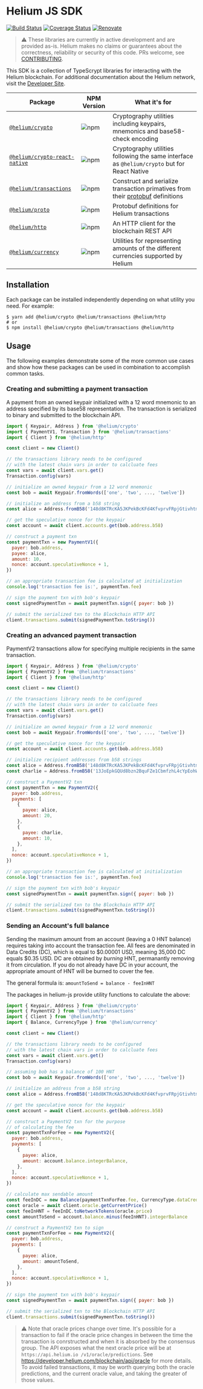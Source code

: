# Helium JS SDK

[![Build Status](https://travis-ci.com/helium/helium-js.svg?branch=master)](https://travis-ci.com/helium/helium-js)
[![Coverage Status](https://coveralls.io/repos/github/helium/helium-js/badge.svg?branch=master)](https://coveralls.io/github/helium/helium-js?branch=master)
[![Renovate](https://img.shields.io/badge/renovate-enabled-brightgreen.svg)](https://renovatebot.com)

> :warning: These libraries are currently in active development and are provided as-is. Helium makes no claims or guarantees about the correctness, reliability or security of this code. PRs welcome, see [CONTRIBUTING](https://github.com/heilum/helium-js/blob/master/CONTRIBUTING.md).


This SDK is a collection of TypeScrypt libraries for interacting with the Helium blockchain. For additional documentation about the Helium network, visit the [Developer Site](https://developer.helium.com).


| Package | NPM Version | What it's for |
|-------------------------------------------------------------------------------------------------|-----------------------------------------------------------|----------------------------------------------------------------------------------------------------------------------------------|
| [`@helium/crypto`](https://github.com/helium/helium-js/tree/master/packages/crypto) | ![npm](https://img.shields.io/npm/v/@helium/crypto) | Cryptography utilities including keypairs, mnemonics and base58-check encoding |
| [`@helium/crypto-react-native`](https://github.com/helium/helium-js/tree/master/packages/crypto-react-native) | ![npm](https://img.shields.io/npm/v/@helium/crypto-react-native) | Cryptography utilities following the same interface as `@helium/crypto` but for React Native |
| [`@helium/transactions`](https://github.com/helium/helium-js/tree/master/packages/transactions) | ![npm](https://img.shields.io/npm/v/@helium/transactions) | Construct and serialize transaction primatives from their [protobuf](https://developers.google.com/protocol-buffers) definitions |
| [`@helium/proto`](https://github.com/helium/proto) | ![npm](https://img.shields.io/npm/v/@helium/proto) | Protobuf definitions for Helium transactions |
| [`@helium/http`](https://github.com/helium/helium-js/tree/master/packages/http) | ![npm](https://img.shields.io/npm/v/@helium/http) | An HTTP client for the blockchain REST API |
| [`@helium/currency`](https://github.com/helium/helium-js/tree/master/packages/currency) | ![npm](https://img.shields.io/npm/v/@helium/currency) | Utilities for representing amounts of the different currencies supported by Helium |


## Installation
Each package can be installed independently depending on what utility you need. For example:

```shell
$ yarn add @helium/crypto @helium/transactions @helium/http
# or
$ npm install @helium/crypto @helium/transactions @helium/http
```

## Usage
The following examples demonstrate some of the more common use cases and show how these packages can be used in combination to accomplish common tasks.

### Creating and submitting a payment transaction
A payment from an owned keypair initialized with a 12 word mnemonic to an address specified by its base58 representation. The transaction is serialized to binary and submitted to the blockchain API.
```js
import { Keypair, Address } from '@helium/crypto'
import { PaymentV1, Transaction } from '@helium/transactions'
import { Client } from '@helium/http'

const client = new Client()

// the transactions library needs to be configured
// with the latest chain vars in order to calcluate fees
const vars = await client.vars.get()
Transaction.config(vars)

// initialize an owned keypair from a 12 word mnemonic
const bob = await Keypair.fromWords(['one', 'two', ..., 'twelve'])

// initialize an address from a b58 string
const alice = Address.fromB58('148d8KTRcKA5JKPekBcKFd4KfvprvFRpjGtivhtmRmnZ8MFYnP3')

// get the speculative nonce for the keypair
const account = await client.accounts.get(bob.address.b58)

// construct a payment txn
const paymentTxn = new PaymentV1({
  payer: bob.address,
  payee: alice,
  amount: 10,
  nonce: account.speculativeNonce + 1,
})

// an appropriate transaction fee is calculated at initialization
console.log('transaction fee is:', paymentTxn.fee)

// sign the payment txn with bob's keypair
const signedPaymentTxn = await paymentTxn.sign({ payer: bob })

// submit the serialized txn to the Blockchain HTTP API
client.transactions.submit(signedPaymentTxn.toString())
```

### Creating an advanced payment transaction
PaymentV2 transactions allow for specifying multiple recipients in the same transaction.

```js
import { Keypair, Address } from '@helium/crypto'
import { PaymentV2 } from '@helium/transactions'
import { Client } from '@helium/http'

const client = new Client()

// the transactions library needs to be configured
// with the latest chain vars in order to calcluate fees
const vars = await client.vars.get()
Transaction.config(vars)

// initialize an owned keypair from a 12 word mnemonic
const bob = await Keypair.fromWords(['one', 'two', ..., 'twelve'])

// get the speculative nonce for the keypair
const account = await client.accounts.get(bob.address.b58)

// initialize recipient addresses from b58 strings
const alice = Address.fromB58('148d8KTRcKA5JKPekBcKFd4KfvprvFRpjGtivhtmRmnZ8MFYnP3')
const charlie = Address.fromB58('13JoEpkGQUd8bzn2BquFZe1CbmfzhL4cYpEohWH71yxy7cEY59Z')

// construct a PaymentV2 txn
const paymentTxn = new PaymentV2({
  payer: bob.address,
  payments: [
    {
      payee: alice,
      amount: 20,
    },
    {
      payee: charlie,
      amount: 10,
    },
  ],
  nonce: account.speculativeNonce + 1,
})

// an appropriate transaction fee is calculated at initialization
console.log('transaction fee is:', paymentTxn.fee)

// sign the payment txn with bob's keypair
const signedPaymentTxn = await paymentTxn.sign({ payer: bob })

// submit the serialized txn to the Blockchain HTTP API
client.transactions.submit(signedPaymentTxn.toString())
```

### Sending an Account's full balance
Sending the maximum amount from an account (leaving a 0 HNT balance) requires taking into account the transaction fee. All fees are denominated in Data Credits (DC), which is equal to $0.00001 USD, meaning 35,000 DC equals $0.35 USD. DC are obtained by _burning_ HNT, permanantly removing it from circulation. If you do not already have DC in your account, the appropriate amount of HNT will be burned to cover the fee.

The general formula is:
`amountToSend = balance - feeInHNT`

The packages in helium-js provide utility functions to calculate the above:

```js
import { Keypair, Address } from '@helium/crypto'
import { PaymentV2 } from '@helium/transactions'
import { Client } from '@helium/http'
import { Balance, CurrencyType } from '@helium/currency'

const client = new Client()

// the transactions library needs to be configured
// with the latest chain vars in order to calcluate fees
const vars = await client.vars.get()
Transaction.config(vars)

// assuming bob has a balance of 100 HNT
const bob = await Keypair.fromWords(['one', 'two', ..., 'twelve'])

// initialize an address from a b58 string
const alice = Address.fromB58('148d8KTRcKA5JKPekBcKFd4KfvprvFRpjGtivhtmRmnZ8MFYnP3')

// get the speculative nonce for the keypair
const account = await client.accounts.get(bob.address.b58)

// construct a PaymentV2 txn for the purpose
// of calculating the fee
const paymentTxnForFee = new PaymentV2({
  payer: bob.address,
  payments: [
    {
      payee: alice,
      amount: account.balance.integerBalance,
    },
  ],
  nonce: account.speculativeNonce + 1,
})

// calculate max sendable amount
const feeInDC = new Balance(paymentTxnForFee.fee, CurrencyType.dataCredit)
const oracle = await client.oracle.getCurrentPrice()
const feeInHNT = feeInDC.toNetworkTokens(oracle.price)
const amountToSend = account.balance.minus(feeInHNT).integerBalance

// construct a PaymentV2 txn to sign
const paymentTxnForFee = new PaymentV2({
  payer: bob.address,
  payments: [
    {
      payee: alice,
      amount: amountToSend,
    },
  ],
  nonce: account.speculativeNonce + 1,
})

// sign the payment txn with bob's keypair
const signedPaymentTxn = await paymentTxn.sign({ payer: bob })

// submit the serialized txn to the Blockchain HTTP API
client.transactions.submit(signedPaymentTxn.toString())

```

> :warning: Note that oracle prices change over time. It's possible for a transaction to fail if the oracle price changes in between the time the transaction is conrstructed and when it is absorbed by the consensus group. The API exposes what the next oracle price will be at `https://api.helium.io
/v1/oracle/predictions`. See https://developer.helium.com/blockchain/api/oracle for more details. To avoid failed transactions, it may be worth querying both the oracle predictions, and the current oracle value, and taking the greater of those values.
